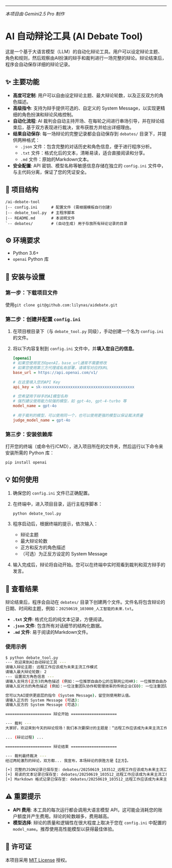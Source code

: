 ---
*本项目由 Gemini2.5 Pro 制作*

# AI 自动辩论工具 (AI Debate Tool)

这是一个基于大语言模型（LLM）的自动化辩论工具。用户可以设定辩论主题、角色和规则，然后观察由AI扮演的辩手和裁判进行一场完整的辩论。辩论结束后，程序会自动保存详细的辩论记录。

## ✨ 主要功能

*   **高度可定制**: 用户可以自由设定辩论主题、最大辩论轮数，以及正反双方的角色描述。
*   **高级指令**: 支持为辩手提供可选的、自定义的 System Message，以实现更精细的角色扮演和辩论风格控制。
*   **自动化流程**: AI 裁判会自动主持开场、在每轮之间进行串场引导，并在辩论结束后，基于双方表现进行裁决，宣布获胜方并给出详细理由。
*   **结果自动保存**: 每一场辩论的完整记录都会自动保存到 `debates/` 目录下，并提供两种格式：
    *   `.json` 文件：包含完整的对话历史和角色信息，便于进行程序分析。
    *   `.txt` 文件：格式化后的文本，清晰易读，适合直接阅读和分享。
    *   `.md` 文件：原始的Markdown文本。
*   **安全配置**: API 密钥、模型名称等敏感信息存储在独立的 `config.ini` 文件中，与主代码分离，保证了您的凭证安全。

## 📂 项目结构

```
/ai-debate-tool
|-- config.ini      # 配置文件 (需根据模板自行创建)
|-- debate_tool.py  # 主程序脚本
|-- README.md       # 本说明文件
`-- debates/        # (自动生成) 用于存放所有辩论记录的目录
```

## ⚙️ 环境要求

*   Python 3.6+
*   `openai` Python 库

## 🚀 安装与设置

### 第一步：下载项目文件

使用`git clone git@github.com:lilynas/aidebate.git`

### 第二步：创建并配置 `config.ini`

1.  在项目根目录下（与 `debate_tool.py` 同级），手动创建一个名为 `config.ini` 的文件。

2.  将以下内容复制到 `config.ini` 文件中，并**填入您自己的信息**。

    ```ini
    [openai]
    # 如果您使用官方OpenAI，base_url通常不需要修改
    # 如果您使用第三方代理或私有部署，请填写对应的URL
    base_url = https://api.openai.com/v1/
  
    # 在这里填入您的API Key
    api_key = sk-xxxxxxxxxxxxxxxxxxxxxxxxxxxxxxxxxxxxxxxx
  
    # 您希望用于辩手的AI模型名称
    # 强烈建议使用能力较强的模型，如 gpt-4o, gpt-4-turbo 等
    model_name = gpt-4o
  
    # 用于裁判的模型，可以使用同一个，也可以使用更强的模型以保证裁决质量
    judge_model_name = gpt-4o
    ```

### 第三步：安装依赖库

打开您的终端（或命令行/CMD），进入项目所在的文件夹，然后运行以下命令来安装所需的 Python 库：

```bash
pip install openai
```

## 💡 如何使用

1.  确保您的 `config.ini` 文件已正确配置。

2.  在终端中，进入项目目录，运行主程序脚本：
    ```bash
    python debate_tool.py
    ```

3.  程序启动后，根据终端的提示，依次输入：
    *   辩论主题
    *   最大辩论轮数
    *   正方和反方的角色描述
    *   （可选）为正反方设定的 System Message

4.  输入完成后，辩论将自动开始。您可以在终端中实时观看到裁判和双方辩手的发言。

## 📄 查看结果

辩论结束后，程序会自动在 `debates/` 目录下创建两个文件。文件名将包含辩论的日期、时间和主题，例如：`20250619_103000_人工智能的未来.txt`。

*   **`.txt` 文件**: 格式化后的纯文本记录，方便阅读。
*   **`.json` 文件**: 包含所有对话细节的结构化数据。
*   **`.md` 文件**: 易于阅读的Markdown文件。

### 使用示例

```bash
$ python debate_tool.py
--- 欢迎来到AI自动辩论工具 ---
请输入辩论主题: 远程工作应该成为未来主流工作模式
请输入最大辩论轮数: 2
--- 设置双方角色信息 ---
请输入支持方(正方)的角色描述 (例如：一位推崇自由办公的互联网公司HR): 一位推崇自由办公的互联网公司HR
请输入反对方的角色描述 (例如：一位注重团队协作和管理效率的传统企业CEO): 一位注重团队协作和管理效率的传统企业CEO

您可以为AI提供更底层的指令 (System Message)，留空则使用默认值。
请输入正方的 System Message (可选): 
请输入反方的 System Message (可选): 

==================== 辩论开始 ====================

--- 裁判 ---
大家好，欢迎来到今天的辩论现场！我们本次要探讨的主题是：“远程工作应该成为未来主流工作模式”。...

... (辩论过程) ...

==================== 辩论结束 ====================

--- 裁判最终裁决 ---
经过两轮激烈的辩论，双方都... 我宣布，本场辩论的获胜方是【正方】。

[+] 完整的JSON记录已保存至: debates/20250619_103512_远程工作应该成为未来主流工作模式.json
[+] 易读的文本记录已保存至: debates/20250619_103512_远程工作应该成为未来主流工作模式.txt
[+] Markdown 格式记录已保存至: debates/20250619_103512_远程工作应该成为未来主流工作模式.md
```

## ⚠️ 重要提示

*   **API 费用**: 本工具的每次运行都会调用大语言模型 API，这可能会消耗您的账户额度并产生费用。辩论的轮数越多，费用越高。
*   **模型选择**: 辩论的质量和逻辑性在很大程度上取决于您在 `config.ini` 中配置的 `model_name`。推荐使用高性能模型以获得最佳体验。

## 📄 许可证

本项目采用 [MIT License](https://opensource.org/licenses/MIT) 授权。

